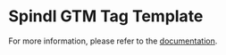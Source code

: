 # Spindl GTM Tag Template

For more information, please refer to the [documentation](https://docs.spindl.xyz/).
